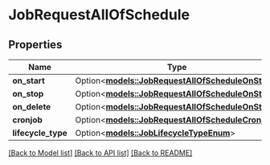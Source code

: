 # JobRequestAllOfSchedule

## Properties

Name | Type | Description | Notes
------------ | ------------- | ------------- | -------------
**on_start** | Option<[**models::JobRequestAllOfScheduleOnStart**](JobRequest_allOf_schedule_on_start.md)> |  | [optional]
**on_stop** | Option<[**models::JobRequestAllOfScheduleOnStart**](JobRequest_allOf_schedule_on_start.md)> |  | [optional]
**on_delete** | Option<[**models::JobRequestAllOfScheduleOnStart**](JobRequest_allOf_schedule_on_start.md)> |  | [optional]
**cronjob** | Option<[**models::JobRequestAllOfScheduleCronjob**](JobRequest_allOf_schedule_cronjob.md)> |  | [optional]
**lifecycle_type** | Option<[**models::JobLifecycleTypeEnum**](JobLifecycleTypeEnum.md)> |  | [optional]

[[Back to Model list]](../README.md#documentation-for-models) [[Back to API list]](../README.md#documentation-for-api-endpoints) [[Back to README]](../README.md)


